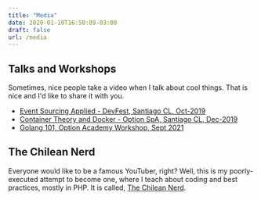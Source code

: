 ```yaml
---
title: "Media"
date: 2020-01-10T16:50:09-03:00
draft: false
url: /media
---
```


## Talks and Workshops

Sometimes, nice people take a video when I talk about cool things. That is nice and I'd like to share it with you.

- [Event Sourcing Applied - DevFest, Santiago CL, Oct-2019](https://www.youtube.com/watch?v=uJEd4HFXxvY&t=1s)
- [Container Theory and Docker - Option SpA, Santiago CL, Dec-2019](https://www.youtube.com/watch?v=NJtal-GRNjc&t=3933s)
- [Golang 101, Option Academy Workshop, Sept 2021](https://my.demio.com/recording/gr5B96ZE)

## The Chilean Nerd

Everyone would like to be a famous YouTuber, right? Well, this is my poorly-executed attempt to become one, where I teach about coding and best practices, mostly in PHP. It is called, [The Chilean Nerd](https://www.youtube.com/channel/UCsdipFUfs6gcj1rQKEIlWLg).
